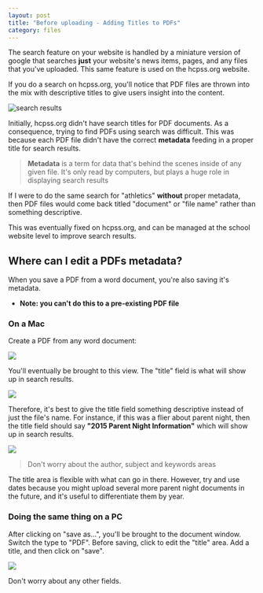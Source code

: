 ```yaml
---
layout: post
title: "Before uploading - Adding Titles to PDFs"
category: files
---
```


The search feature on your website is handled by a miniature version of google that searches **just** your website's news items, pages, and any files that you've uploaded. This same feature is used on the hcpss.org website.

If you do a search on hcpss.org, you'll notice that PDF files are thrown into the mix with descriptive titles to give users insight into the content.

![search results](/schoolsites-help/images/uploading/athletics-search.png)

Initially, hcpss.org didn't have search titles for PDF documents. As a consequence, trying to find PDFs using search was difficult. This was because each PDF file didn't have the correct **metadata** feeding in a proper title for search results.

> **Metadata** is a term for data that's behind the scenes inside of any given file. It's only read by computers, but plays a huge role in displaying search results

If I were to do the same search for "athletics" **without** proper metadata, then PDF files would come back titled "document" or "file name" rather than something descriptive.

This was eventually fixed on hcpss.org, and can be managed at the school website level to improve search results. 

## Where can I edit a PDFs metadata?

When you save a PDF from a word document, you're also saving it's metadata.

- **Note: you can't do this to a pre-existing PDF file**

### On a Mac

Create a PDF from any word document:

![](/schoolsites-help/images/uploading/save-as.png)

You'll eventually be brought to this view. The "title" field is what will show up in search results.

![](/schoolsites-help/images/uploading/new-save.png)

Therefore, it's best to give the title field something descriptive instead of just the file's name. For instance, if this was a flier about parent night, then the title field should say **"2015 Parent Night Information"** which will show up in search results.

![](/schoolsites-help/images/uploading/editing-title.png)

> Don't worry about the author, subject and keywords areas

The title area is flexible with what can go in there. However, try and use dates because you might upload several more parent night documents in the future, and it's useful to differentiate them by year.

### Doing the same thing on a PC

After clicking on "save as...", you'll be brought to the document window. Switch the type to "PDF". Before saving, click to edit the "title" area. Add a title, and then click on "save".

![](/schoolsites-help/images/uploading/add-title-pc.png)

Don't worry about any other fields.

